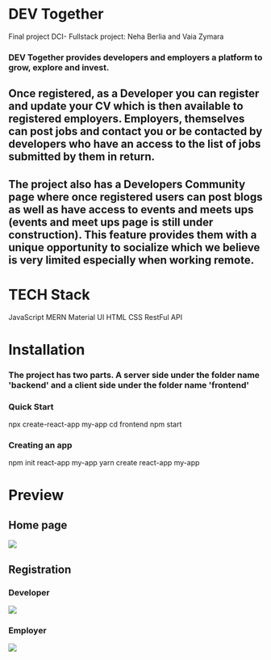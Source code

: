 # DEV Together
Final project DCI- Fullstack project: Neha Berlia and Vaia Zymara

### DEV Together provides developers and employers a platform to grow, explore and invest.
## Once registered, as a Developer you can register and update your CV which is then available to registered employers. Employers, themselves can post jobs and contact you or be contacted by developers who have an access to the list of jobs submitted by them in return. 

## The project also has a Developers Community page where once registered users can post blogs as well as have access to events and meets ups (events and meet ups page is still under construction). This feature provides them with a unique opportunity to socialize which we believe is very limited especially when working remote. 


# TECH Stack
JavaScript
MERN
Material UI
HTML
CSS
RestFul API


# Installation

### The project has two parts. A server side under the folder name 'backend' and a client side under the folder name 'frontend'

### Quick Start
npx create-react-app my-app
cd frontend
npm start

### Creating an app
npm init react-app my-app
yarn create react-app my-app

# Preview
## Home page

![](./frontend/src/assets/HomePageGIF2.gif)

## Registration
### Developer

![](./presentation/DeveloperRegisPrivacyPolicy.gif)


### Employer
![](./presentation/EmployerRegiswithAlert.gif)












